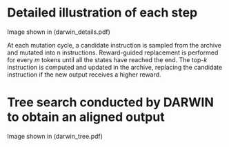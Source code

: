 # Detailed illustration of each step
Image shown in (darwin_details.pdf)

At each mutation cycle, a candidate instruction is sampled from the archive and mutated into n instructions. Reward-guided replacement is performed for every *m* tokens until all the states have reached the end. The top-*k* instruction is computed and updated in the archive, replacing the candidate instruction if the new output receives a higher reward.


# Tree search conducted by DARWIN to obtain an aligned output
Image shown in (darwin_tree.pdf)

